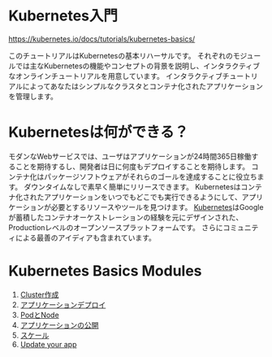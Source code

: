Kubernetes入門
=================

https://kubernetes.io/docs/tutorials/kubernetes-basics/

このチュートリアルはKubernetesの基本リハーサルです。
それぞれのモジュールでは主なKubernetesの機能やコンセプトの背景を説明し、インタラクティブなオンラインチュートリアルを用意しています。
インタラクティブチュートリアルによってあなたはシンプルなクラスタとコンテナ化されたアプリケーションを管理します。

# Kubernetesは何ができる？

モダンなWebサービスでは、ユーザはアプリケーションが24時間365日稼働することを期待するし、開発者は日に何度もデプロイすることを期待します。
コンテナ化はパッケージソフトウェアがそれらのゴールを達成することに役立ちます。
ダウンタイムなしで素早く簡単にリリースできます。
Kubernetesはコンテナ化されたアプリケーションをいつでもどこでも実行できるようにして、アプリケーションが必要とするリソースやツールを見つけます。
[Kubernetes](http://kubernetes.io/docs/whatisk8s/)はGoogleが蓄積したコンテナオーケストレーションの経験を元にデザインされた、Productionレベルのオープンソースプラットフォームです。
さらにコミュニティによる最善のアイディアも含まれています。

# Kubernetes Basics Modules
1. [Cluster作成](1_create_a_cluster.html)
1. [アプリケーションデプロイ](2_deploy_an_app.html)
1. [PodとNode](3_explore_your_app.html)
1. [アプリケーションの公開](4_expose_your_app_publicly.html)
1. [スケール](5_scale_your_app.html)
1. [Update your app](6_update_your_app.html)
